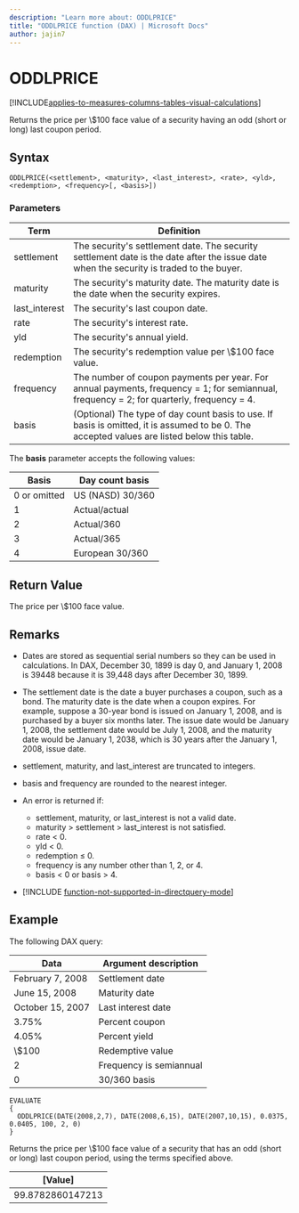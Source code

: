 ```yaml
---
description: "Learn more about: ODDLPRICE"
title: "ODDLPRICE function (DAX) | Microsoft Docs"
author: jajin7
---
```


# ODDLPRICE

[!INCLUDE[applies-to-measures-columns-tables-visual-calculations](includes/applies-to-measures-columns-tables-visual-calculations.md)]

Returns the price per \\$100 face value of a security having an odd (short or long) last coupon period.

## Syntax

```dax
ODDLPRICE(<settlement>, <maturity>, <last_interest>, <rate>, <yld>, <redemption>, <frequency>[, <basis>])
```

### Parameters

|Term|Definition|  
|--------|--------------|  
|settlement|The security's settlement date. The security settlement date is the date after the issue date when the security is traded to the buyer.|
|maturity|The security's maturity date. The maturity date is the date when the security expires.|
|last_interest|The security's last coupon date.|
|rate|The security's interest rate.|
|yld|The security's annual yield.|
|redemption|The security's redemption value per \\$100 face value.|
|frequency|The number of coupon payments per year. For annual payments, frequency = 1; for semiannual, frequency = 2; for quarterly, frequency = 4.|
|basis|(Optional) The type of day count basis to use. If basis is omitted, it is assumed to be 0. The accepted values are listed below this table.|

The **basis** parameter accepts the following values:

| **Basis**    | **Day count basis** |
| ------------ | ------------------- |
| 0 or omitted | US (NASD) 30/360    |
| 1            | Actual/actual       |
| 2            | Actual/360          |
| 3            | Actual/365          |
| 4            | European 30/360     |

## Return Value

The price per \\$100 face value.

## Remarks

- Dates are stored as sequential serial numbers so they can be used in calculations. In DAX, December 30, 1899 is day 0, and January 1, 2008 is 39448 because it is 39,448 days after December 30, 1899.

- The settlement date is the date a buyer purchases a coupon, such as a bond. The maturity date is the date when a coupon expires. For example, suppose a 30-year bond is issued on January 1, 2008, and is purchased by a buyer six months later. The issue date would be January 1, 2008, the settlement date would be July 1, 2008, and the maturity date would be January 1, 2038, which is 30 years after the January 1, 2008, issue date.

- settlement, maturity, and last_interest are truncated to integers.

- basis and frequency are rounded to the nearest integer.

- An error is returned if:
  - settlement, maturity, or last_interest is not a valid date.
  - maturity > settlement > last_interest is not satisfied.
  - rate < 0.
  - yld < 0.
  - redemption ≤ 0.
  - frequency is any number other than 1, 2, or 4.
  - basis < 0 or basis > 4.

- [!INCLUDE [function-not-supported-in-directquery-mode](includes/function-not-supported-in-directquery-mode.md)]

## Example

The following DAX query:

| **Data**         | **Argument description** |
| ---------------- | ------------------------ |
| February 7, 2008 | Settlement date          |
| June 15, 2008    | Maturity date            |
| October 15, 2007 | Last interest date       |
| 3.75%            | Percent coupon           |
| 4.05%            | Percent yield            |
| \\$100             | Redemptive value         |
| 2                | Frequency is semiannual  |
| 0                | 30/360 basis             |

```dax
EVALUATE
{
  ODDLPRICE(DATE(2008,2,7), DATE(2008,6,15), DATE(2007,10,15), 0.0375, 0.0405, 100, 2, 0)
}
```

Returns the price per \\$100 face value of a security that has an odd (short or long) last coupon period, using the terms specified above.

| **[Value]**    |
| ---------------- |
| 99.8782860147213 |
